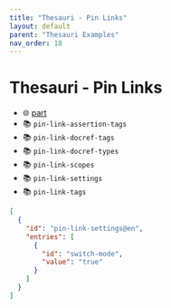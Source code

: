 ```yaml
---
title: "Thesauri - Pin Links"
layout: default
parent: "Thesauri Examples"
nav_order: 18
---
```


# Thesauri - Pin Links

- 🌐 [part](https://github.com/vedph/cadmus-general/blob/master/docs/pin-links.md)
- 📚 `pin-link-assertion-tags`
- 📚 `pin-link-docref-tags`
- 📚 `pin-link-docref-types`
- 📚 `pin-link-scopes`
- 📚 `pin-link-settings`
- 📚 `pin-link-tags`

```json
[
  {
    "id": "pin-link-settings@en",
    "entries": [
      {
        "id": "switch-mode",
        "value": "true"
      }
    ]
  }
]
```
